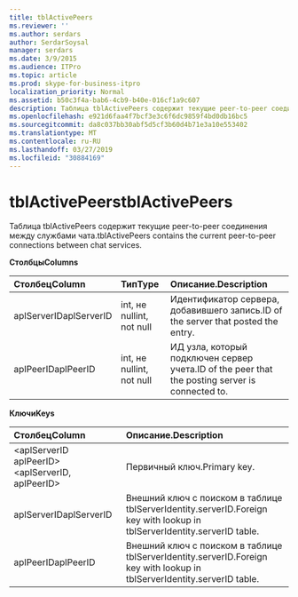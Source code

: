 ```yaml
---
title: tblActivePeers
ms.reviewer: ''
ms.author: serdars
author: SerdarSoysal
manager: serdars
ms.date: 3/9/2015
ms.audience: ITPro
ms.topic: article
ms.prod: skype-for-business-itpro
localization_priority: Normal
ms.assetid: b50c3f4a-bab6-4cb9-b40e-016cf1a9c607
description: Таблица tblActivePeers содержит текущие peer-to-peer соединения между службами чата.
ms.openlocfilehash: e921d6faa4f7bcf3e3c6f6dc9859f4bd0db16bc5
ms.sourcegitcommit: da8c037bb30abf5d5cf3b60d4b71e3a10e553402
ms.translationtype: MT
ms.contentlocale: ru-RU
ms.lasthandoff: 03/27/2019
ms.locfileid: "30884169"
---
```

# <a name="tblactivepeers"></a><span data-ttu-id="696e9-103">tblActivePeers</span><span class="sxs-lookup"><span data-stu-id="696e9-103">tblActivePeers</span></span>
 
<span data-ttu-id="696e9-104">Таблица tblActivePeers содержит текущие peer-to-peer соединения между службами чата.</span><span class="sxs-lookup"><span data-stu-id="696e9-104">tblActivePeers contains the current peer-to-peer connections between chat services.</span></span>
  
<span data-ttu-id="696e9-105">**Столбцы**</span><span class="sxs-lookup"><span data-stu-id="696e9-105">**Columns**</span></span>

|<span data-ttu-id="696e9-106">**Столбец**</span><span class="sxs-lookup"><span data-stu-id="696e9-106">**Column**</span></span>|<span data-ttu-id="696e9-107">**Тип**</span><span class="sxs-lookup"><span data-stu-id="696e9-107">**Type**</span></span>|<span data-ttu-id="696e9-108">**Описание**.</span><span class="sxs-lookup"><span data-stu-id="696e9-108">**Description**</span></span>|
|:-----|:-----|:-----|
|<span data-ttu-id="696e9-109">aplServerID</span><span class="sxs-lookup"><span data-stu-id="696e9-109">aplServerID</span></span>  <br/> |<span data-ttu-id="696e9-110">int, не null</span><span class="sxs-lookup"><span data-stu-id="696e9-110">int, not null</span></span>  <br/> |<span data-ttu-id="696e9-111">Идентификатор сервера, добавившего запись.</span><span class="sxs-lookup"><span data-stu-id="696e9-111">ID of the server that posted the entry.</span></span>  <br/> |
|<span data-ttu-id="696e9-112">aplPeerID</span><span class="sxs-lookup"><span data-stu-id="696e9-112">aplPeerID</span></span>  <br/> |<span data-ttu-id="696e9-113">int, не null</span><span class="sxs-lookup"><span data-stu-id="696e9-113">int, not null</span></span>  <br/> |<span data-ttu-id="696e9-114">ИД узла, который подключен сервер учета.</span><span class="sxs-lookup"><span data-stu-id="696e9-114">ID of the peer that the posting server is connected to.</span></span>  <br/> |
   
<span data-ttu-id="696e9-115">**Ключи**</span><span class="sxs-lookup"><span data-stu-id="696e9-115">**Keys**</span></span>

|<span data-ttu-id="696e9-116">**Столбец**</span><span class="sxs-lookup"><span data-stu-id="696e9-116">**Column**</span></span>|<span data-ttu-id="696e9-117">**Описание**.</span><span class="sxs-lookup"><span data-stu-id="696e9-117">**Description**</span></span>|
|:-----|:-----|
|<span data-ttu-id="696e9-118">\<aplServerID aplPeerID\></span><span class="sxs-lookup"><span data-stu-id="696e9-118">\<aplServerID, aplPeerID\></span></span>  <br/> |<span data-ttu-id="696e9-119">Первичный ключ.</span><span class="sxs-lookup"><span data-stu-id="696e9-119">Primary key.</span></span>  <br/> |
|<span data-ttu-id="696e9-120">aplServerID</span><span class="sxs-lookup"><span data-stu-id="696e9-120">aplServerID</span></span>  <br/> |<span data-ttu-id="696e9-121">Внешний ключ с поиском в таблице tblServerIdentity.serverID.</span><span class="sxs-lookup"><span data-stu-id="696e9-121">Foreign key with lookup in tblServerIdentity.serverID table.</span></span>  <br/> |
|<span data-ttu-id="696e9-122">aplPeerID</span><span class="sxs-lookup"><span data-stu-id="696e9-122">aplPeerID</span></span>  <br/> |<span data-ttu-id="696e9-123">Внешний ключ с поиском в таблице tblServerIdentity.serverID.</span><span class="sxs-lookup"><span data-stu-id="696e9-123">Foreign key with lookup in tblServerIdentity.serverID table.</span></span>  <br/> |
   


